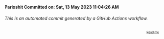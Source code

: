 **Parixshit Committed on: Sat, 13 May 2023 11:04:26 AM** <!-- 518d0dc4-106b-46b1-81fe-51776909a549 -->

###### This is an automated commit generated by a GitHub Actions workflow.

<div align="right"><sub><sup><a href="https://github.com/Parixshit/AutoCommit.git">Read me</a></sup></sub></div>

